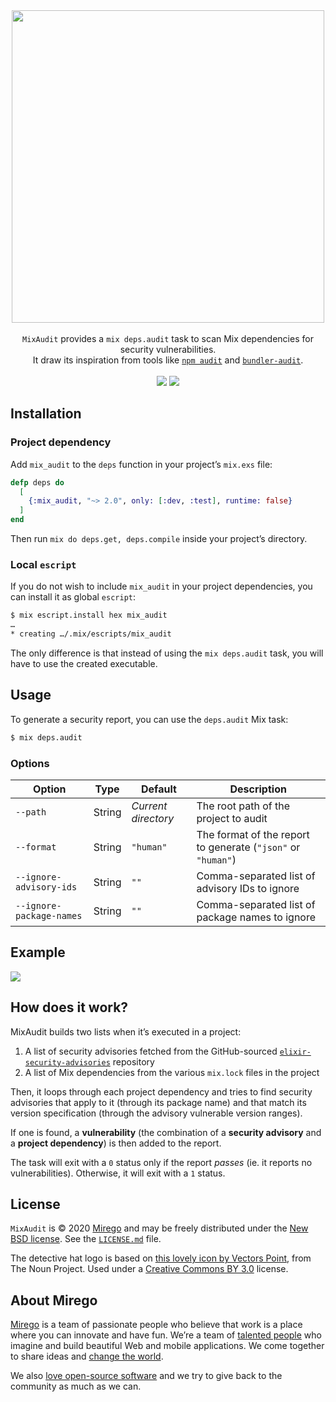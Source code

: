<div align="center">
  <img src="https://user-images.githubusercontent.com/11348/75812982-32921e80-5d5d-11ea-9c3b-ad46fd6005f9.png" width="500" />
  <br /><br />
  <code>MixAudit</code> provides a <code>mix deps.audit</code> task to scan Mix dependencies for security vulnerabilities.
  <br />
  It draw its inspiration from tools like <a href="https://docs.npmjs.com/cli/audit"><code>npm audit</code></a> and <a href="https://github.com/rubysec/bundler-audit"><code>bundler-audit</code></a>.
  <br /><br />
  <a href="https://github.com/mirego/mix_audit/actions?query=workflow%3ACI+branch%3Amaster+event%3Apush"><img src="https://github.com/mirego/mix_audit/workflows/CI/badge.svg?branch=master&event=push" /></a>
  <a href="https://hex.pm/packages/mix_audit"><img src="https://img.shields.io/hexpm/v/mix_audit.svg" /></a>
</div>

## Installation

### Project dependency

Add `mix_audit` to the `deps` function in your project’s `mix.exs` file:

```elixir
defp deps do
  [
    {:mix_audit, "~> 2.0", only: [:dev, :test], runtime: false}
  ]
end
```

Then run `mix do deps.get, deps.compile` inside your project’s directory.

### Local `escript`

If you do not wish to include `mix_audit` in your project dependencies, you can install it as global `escript`:

```bash
$ mix escript.install hex mix_audit
…
* creating …/.mix/escripts/mix_audit
```

The only difference is that instead of using the `mix deps.audit` task, you will have to use the created executable.

## Usage

To generate a security report, you can use the `deps.audit` Mix task:

```bash
$ mix deps.audit
```

### Options

| Option                   | Type   | Default             | Description                                                  |
| ------------------------ | ------ | ------------------- | ------------------------------------------------------------ |
| `--path`                 | String | _Current directory_ | The root path of the project to audit                        |
| `--format`               | String | `"human"`           | The format of the report to generate (`"json"` or `"human"`) |
| `--ignore-advisory-ids`  | String | `""`                | Comma-separated list of advisory IDs to ignore               |
| `--ignore-package-names` | String | `""`                | Comma-separated list of package names to ignore              |

## Example

<img src="https://user-images.githubusercontent.com/11348/76112291-ea1e6f00-5faf-11ea-8337-6656d765b7fc.png">

## How does it work?

MixAudit builds two lists when it’s executed in a project:

1. A list of security advisories fetched from the GitHub-sourced [`elixir-security-advisories`](https://github.com/mirego/elixir-security-advisories) repository
2. A list of Mix dependencies from the various `mix.lock` files in the project

Then, it loops through each project dependency and tries to find security advisories that apply to it (through its package name) and that match its version specification (through the advisory vulnerable version ranges).

If one is found, a **vulnerability** (the combination of a **security advisory** and a **project dependency**) is then added to the report.

The task will exit with a `0` status only if the report _passes_ (ie. it reports no vulnerabilities). Otherwise, it will exit with a `1` status.

## License

`MixAudit` is © 2020 [Mirego](https://www.mirego.com) and may be freely distributed under the [New BSD license](http://opensource.org/licenses/BSD-3-Clause). See the [`LICENSE.md`](https://github.com/mirego/mix_audit/blob/master/LICENSE.md) file.

The detective hat logo is based on [this lovely icon by Vectors Point](https://thenounproject.com/term/detective/1883300), from The Noun Project. Used under a [Creative Commons BY 3.0](http://creativecommons.org/licenses/by/3.0/) license.

## About Mirego

[Mirego](https://www.mirego.com) is a team of passionate people who believe that work is a place where you can innovate and have fun. We’re a team of [talented people](https://life.mirego.com) who imagine and build beautiful Web and mobile applications. We come together to share ideas and [change the world](http://www.mirego.org).

We also [love open-source software](https://open.mirego.com) and we try to give back to the community as much as we can.
